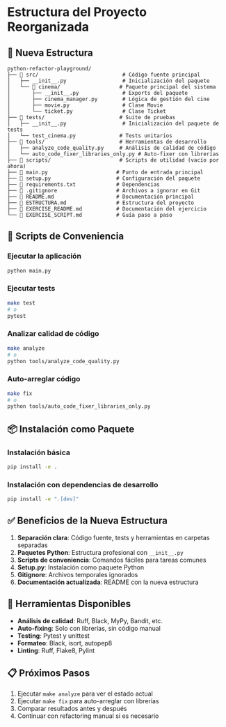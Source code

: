 # Estructura del Proyecto Reorganizada

## 📁 Nueva Estructura

```
python-refactor-playground/
├── 📁 src/                           # Código fuente principal
│   ├── __init__.py                  # Inicialización del paquete
│   └── 📁 cinema/                   # Paquete principal del sistema
│       ├── __init__.py              # Exports del paquete
│       ├── cinema_manager.py        # Lógica de gestión del cine
│       ├── movie.py                 # Clase Movie
│       └── ticket.py                # Clase Ticket
├── 📁 tests/                        # Suite de pruebas
│   ├── __init__.py                  # Inicialización del paquete de tests
│   └── test_cinema.py              # Tests unitarios
├── 📁 tools/                        # Herramientas de desarrollo
│   ├── analyze_code_quality.py     # Análisis de calidad de código
│   └── auto_code_fixer_libraries_only.py # Auto-fixer con librerías
├── 📁 scripts/                      # Scripts de utilidad (vacío por ahora)
├── 📄 main.py                      # Punto de entrada principal
├── 📄 setup.py                     # Configuración del paquete
├── 📄 requirements.txt             # Dependencias
├── 📄 .gitignore                   # Archivos a ignorar en Git
├── 📄 README.md                    # Documentación principal
├── 📄 ESTRUCTURA.md                # Estructura del proyecto
├── 📄 EXERCISE_README.md           # Documentación del ejercicio
└── 📄 EXERCISE_SCRIPT.md           # Guía paso a paso
```

## 🚀 Scripts de Conveniencia

### Ejecutar la aplicación
```bash
python main.py
```

### Ejecutar tests
```bash
make test
# o
pytest
```

### Analizar calidad de código
```bash
make analyze
# o
python tools/analyze_code_quality.py
```

### Auto-arreglar código
```bash
make fix
# o
python tools/auto_code_fixer_libraries_only.py
```

## 📦 Instalación como Paquete

### Instalación básica
```bash
pip install -e .
```

### Instalación con dependencias de desarrollo
```bash
pip install -e ".[dev]"
```

## ✅ Beneficios de la Nueva Estructura

1. **Separación clara**: Código fuente, tests y herramientas en carpetas separadas
2. **Paquetes Python**: Estructura profesional con `__init__.py`
3. **Scripts de conveniencia**: Comandos fáciles para tareas comunes
4. **Setup.py**: Instalación como paquete Python
5. **Gitignore**: Archivos temporales ignorados
6. **Documentación actualizada**: README con la nueva estructura

## 🔧 Herramientas Disponibles

- **Análisis de calidad**: Ruff, Black, MyPy, Bandit, etc.
- **Auto-fixing**: Solo con librerías, sin código manual
- **Testing**: Pytest y unittest
- **Formateo**: Black, isort, autopep8
- **Linting**: Ruff, Flake8, Pylint

## 📋 Próximos Pasos

1. Ejecutar `make analyze` para ver el estado actual
2. Ejecutar `make fix` para auto-arreglar con librerías
3. Comparar resultados antes y después
4. Continuar con refactoring manual si es necesario
